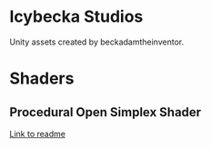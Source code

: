 
# Icybecka Studios

Unity assets created by beckadamtheinventor.

# Shaders

## Procedural Open Simplex Shader

[Link to readme](../../tree/master/Shaders/ProceduralOpenSimplex)

